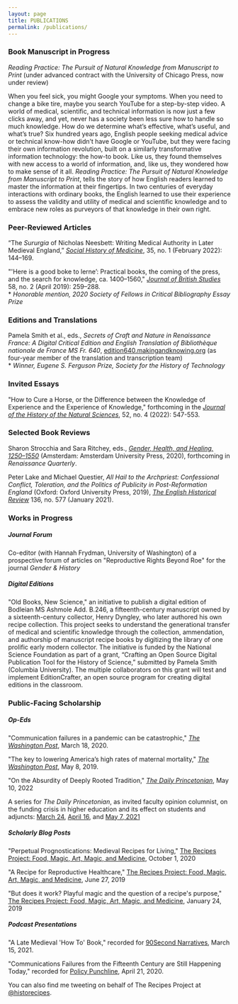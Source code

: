 ```yaml
---
layout: page
title: PUBLICATIONS
permalink: /publications/
---
```

### Book Manuscript in Progress
_Reading Practice: The Pursuit of Natural Knowledge from Manuscript to Print_ (under advanced contract with the University of Chicago Press, now under review)

When you feel sick, you might Google your symptoms. When you need to change a bike tire, maybe you search YouTube for a step-by-step video. A world of medical, scientific, and technical information is now just a few clicks away, and yet, never has a society been less sure how to handle so much knowledge. How do we determine what’s effective, what’s useful, and what’s true? Six hundred years ago, English people seeking medical advice or technical know-how didn’t have Google or YouTube, but they were facing their own information revolution, built on a similarly transformative information technology: the how-to book. Like us, they found themselves with new access to a world of information, and, like us, they wondered how to make sense of it all. _Reading Practice: The Pursuit of Natural Knowledge from Manuscript to Print_, tells the story of how English readers learned to master the information at their fingertips. In two centuries of everyday interactions with ordinary books, the English learned to use their experience to assess the validity and utility of medical and scientific knowledge and to embrace new roles as purveyors of that knowledge in their own right.

### Peer-Reviewed Articles

“The _Sururgia_ of Nicholas Neesbett: Writing Medical Authority in Later Medieval England,”
[_Social History of Medicine_](https://academic.oup.com/shm/article/35/1/144/6414565?guestAccessKey=05a89a2c-e8fd-498b-824e-7ce8a7b98e88), 35, no. 1 (February 2022): 144–169.

"'Here is a good boke to lerne’: Practical books, the coming of the press,
and the search for knowledge, ca. 1400–1560," [_Journal of British Studies_](https://www.cambridge.org/core/journals/journal-of-british-studies/article/here-is-a-good-boke-to-lerne-practical-books-the-coming-of-the-press-and-the-search-for-knowledge-ca-14001560/8217EBC4F6CE53F1084709587B7C2E12/share/a024150fe1501e59df5b45628147fdd3df550196) 58, no. 2
(April 2019): 259–288.  
	* _Honorable mention, 2020 Society of Fellows in Critical Bibliography Essay Prize_

### Editions and Translations

Pamela Smith et al., eds., _Secrets of Craft and Nature in Renaissance France: A Digital Critical Edition and English
Translation of Bibliothèque nationale de France MS Fr. 640_, [edition640.makingandknowing.org](https://edition640.makingandknowing.org)
(as four-year member of the translation and transcription team)  
	* _Winner, Eugene S. Ferguson Prize, Society for the History of Technology_

### Invited Essays

"How to Cure a Horse, or the Difference between the Knowledge of Experience and the Experience of Knowledge," forthcoming in the [_Journal of the History of the Natural Sciences_](/HSNS5204_03_Reynolds.pdf), 52, no. 4 (2022): 547-553. 

### Selected Book Reviews

Sharon Strocchia and Sara Ritchey, eds., [_Gender, Health, and Healing, 1250–1550_](https://doi.org/10.1017/rqx.2022.22) (Amsterdam: Amsterdam University Press, 2020), forthcoming in _Renaissance Quarterly_.

Peter Lake and Michael Questier, _All Hail to the Archpriest: Confessional Conflict, Toleration, and the Politics of Publicity in Post-Reformation England_ (Oxford: Oxford University Press, 2019), [_The English Historical Review_](https://academic.oup.com/ehr/advance-article/doi/10.1093/ehr/ceaa358/6121676?guestAccessKey=c3b5d91f-8f79-420c-b42a-e10e70e9384b) 136, no. 577 (January 2021).

### Works in Progress
##### Journal Forum
Co-editor (with Hannah Frydman, University of Washington) of a prospective forum of articles on "Reproductive Rights Beyond Roe" for the journal _Gender & History_

##### Digital Editions
"Old Books, New Science," an initiative to publish a digital edition of Bodleian MS Ashmole Add. B.246, a fifteenth-century manuscript owned by a sixteenth-century collector, Henry Dyngley, who later authored his own recipe collection. This project seeks to understand the generational transfer of medical and scientific knowledge through the collection, ammendation, and authorship of manuscript recipe books by digitizing the library of one prolific early modern collector. The initiative is funded by the National Science Foundation as part of a grant, “Crafting an Open Source Digital Publication Tool for the History of Science,” submitted by Pamela Smith (Columbia University). The multiple collaborators on this grant will test and implement EditionCrafter, an open source program for creating digital editions in the classroom.

### Public-Facing Scholarship

##### Op-Eds
"Communication failures in a pandemic can be catastrophic," [_The Washington Post_](https://www.washingtonpost.com/outlook/2020/03/18/communication-failures-pandemic-can-be-catastrophic/), March 18, 2020.

"The key to lowering America’s high rates of maternal mortality," [_The Washington Post_](https://www.washingtonpost.com/outlook/2019/05/09/key-lowering-americas-high-rates-maternal-mortality/), May 8, 2019.

"On the Absurdity of Deeply Rooted Tradition," [_The Daily Princetonian_](https://www.dailyprincetonian.com/article/2022/05/history-abortion-rooted-tradition-absurd-scholar), May 10, 2022

A series for _The Daily Princetonian_, as invited faculty opinion columnist, on the funding crisis in higher education and its effect on students and adjuncts: [March 24](https://www.dailyprincetonian.com/article/2021/03/princetons-campus-is-coming-back-to-life-but-what-about-the-rest-of-americas-universities), [April 16](https://www.dailyprincetonian.com/article/2021/04/princeton-students-support-anewdeal4highered-higher-education), and [May 7, 2021](https://www.dailyprincetonian.com/article/2021/05/student-debt-crisis-americas-higher-ed-system-professors-tenure-adjunct-princeton)

##### Scholarly Blog Posts
"Perpetual Prognostications: Medieval Recipes for Living," [The Recipes Project: Food, Magic, Art, Magic, and Medicine](https://recipes.hypotheses.org/17522), October 1, 2020

"A Recipe for Reproductive Healthcare," [The Recipes Project: Food, Magic, Art, Magic, and Medicine](https://recipes.hypotheses.org/15134), June 27, 2019

"But does it work? Playful magic and the question of a recipe's purpose," [The Recipes Project: Food, Magic, Art, Magic, and Medicine](https://recipes.hypotheses.org/14220), January 24, 2019

##### Podcast Presentations

"A Late Medieval 'How To' Book," recorded for [90Second Narratives](https://www.buzzsprout.com/925213/8138773), March 15, 2021.

"Communications Failures from the Fifteenth Century are Still Happening Today," recorded for [Policy Punchline](https://www.policypunchline.com/episodes/2020/4/21/melissa-reynolds), April 21, 2020.


You can also find me tweeting on behalf of The Recipes Project at [@historecipes](https://twitter.com/historecipes).
